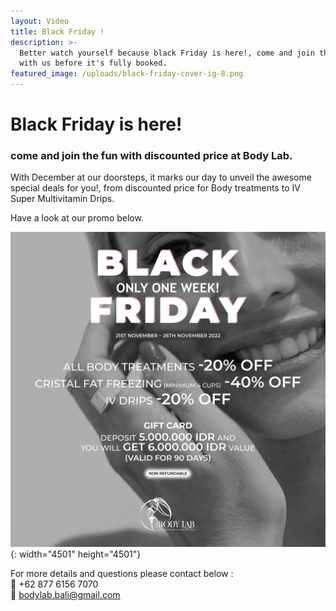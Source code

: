 ```yaml
---
layout: Video
title: Black Friday !
description: >-
  Better watch yourself because black Friday is here!, come and join the fun
  with us before it's fully booked.
featured_image: /uploads/black-friday-cover-ig-8.png
---
```

# Black Friday is here\!

### come and join the fun with discounted price at Body Lab.

With December at our doorsteps, it marks our day to unveil the awesome special deals for you\!, from discounted price for Body treatments to IV Super Multivitamin Drips.

Have a look at our promo below.

![](/uploads/black-friday-cover-ig-9.png){: width="4501" height="4501"}

For more details and questions please contact below :<br>📲 +62 877 6156 7070<br>📧 bodylab.bali@gmail.com

&nbsp;